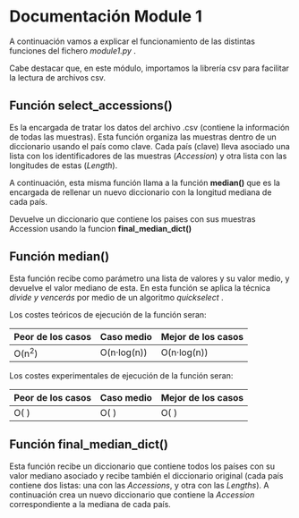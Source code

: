 # Documentación Module 1
A continuación vamos a explicar el funcionamiento de las distintas funciones del fichero *module1.py* .

Cabe destacar que, en este módulo, importamos la librería csv para facilitar la lectura de archivos csv.

## Función select_accessions()
Es la encargada de tratar los datos del archivo .csv (contiene la información de todas las muestras).
Esta función organiza las muestras dentro de un diccionario usando el país como clave. Cada país (clave) 
lleva asociado una lista con los identificadores de las muestras (*Accession*) y otra lista con las longitudes 
de estas (*Length*).

A continuación, esta misma función llama a la función **median()** que es la encargada de rellenar un nuevo diccionario 
con la longitud mediana de cada país.

Devuelve un diccionario que contiene los paises con sus muestras Accession usando la funcion **final_median_dict()**

## Función median()
Esta función recibe como parámetro una lista de valores y su valor medio, y devuelve el valor mediano de esta. 
En esta función se aplica la técnica *divide y vencerás* por medio de un algoritmo *quickselect* .

Los costes teóricos de ejecución de la función seran:

|Peor de los casos  |Caso medio         |Mejor de los casos |
|-------------------|-------------------|-------------------|
|O(n<sup>2</sup>)			|   O(n·log(n))     |O(n·log(n))        |

Los costes experimentales de ejecución de la función seran:

|Peor de los casos  |Caso medio         |Mejor de los casos |
|-------------------|-------------------|-------------------|
|O( )			|   O( )     |O( )        |

## Función final_median_dict()
Esta función recibe un diccionario que contiene todos los países con su valor mediano asociado y recibe también el diccionario original (cada país contiene dos listas: una con las *Accessions*, y otra con las *Lengths*). 
A continuación crea un nuevo diccionario que contiene la *Accession* correspondiente a la mediana de cada país.